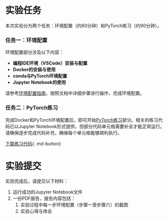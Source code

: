 # 实验任务

本次实验分为两个任务：环境配置（约60分钟）和PyTorch练习（约90分钟）。

### 任务一：环境配置

环境配置部分涉及以下内容：

- **编程IDE环境（VSCode）安装与配置**
- **Docker的安装与使用**
- **conda与PyTorch环境配置**
- **Jupyter Notebook的使用**

请参考[环境配置指南](./环境配置指南.md)，按照文档中详细步骤进行操作，完成环境配置。

### 任务二：PyTorch练习

完成Docker和PyTorch环境配置后，即可开始[PyTorch练习](./实验一代码.md)部分。相关的练习代码已以Jupyter Notebook形式提供，但部分代码单元格需要补全才能正常运行。请确保逐步完成代码补充，确保每个单元格能够顺利执行。

[下载练习代码](./实验一.ipynb){ .md-button}


# 实验提交

实验完成后，请提交以下材料：

1. 运行成功的Jupyter Notebook文件
2. 一份PDF报告，报告内容包括：
    1. 实验过程中每一步环境配置（步骤一至步骤六）的截图
    2. 实验心得与体会